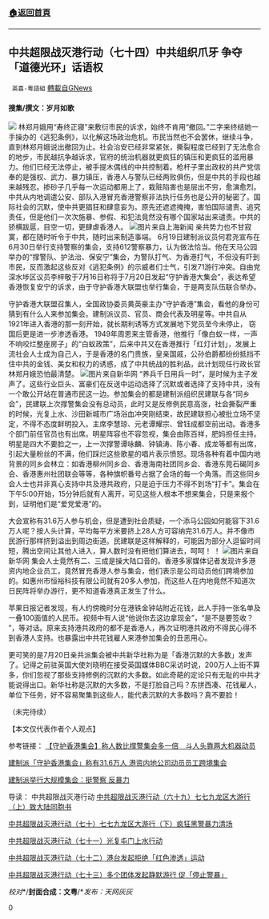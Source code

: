 ###  [:house:返回首頁](https://github.com/ourhimalayas/txt)
---


## 中共超限战灭港行动（七十四）中共组织爪牙 争夺「道德光环」话语权
` 英喜-粵語組` [轉載自GNews](https://gnews.org/zh-hans/1539901/)

#### 搜集/撰文：岁月如歌


![](https://assets.gnews.org/wp-content/uploads/2021/09/9181.jpg)
林郑月娥用“寿终正寝”来敷衍市民的诉求，始终不肯用“撤回。”二字来终结她一手操办的《逃犯条例》，以化解这场政治危机。市民当然也不会罢休，继续斗争，直到林郑月娥说出撤回为止。社会治安已经非常紧张，撕裂程度已经到了无法愈合的地步，市民越抗争越诉求，官府的统治机器就更疯狂的镇压和更疯狂的滥用暴力。他们已经无法停止，被手提木偶线的中共控制着。枪杆子里出政权的共产党信奉的是强权、武力、暴力镇压，香港人与警队已经两败俱伤，但是中共的手段也越来越残忍。掺砂子几乎每一次运动都用上了，栽赃陷害也是层出不穷，愈演愈烈。中共从内地调遣公安、部队入港冒充香港警察非法执行任务也是公开的秘密了。国际社会的沉默，使中共更猖狂和肆意妄为。原先还遮遮掩掩，害怕国际谴责、追究责任，但是他们一次次施暴、参假、和犯法竟然没有哪个国家站出来谴责。中共的骄横跋扈，目空一切，更肆虐香港人。
![](https://assets.gnews.org/wp-content/uploads/2021/09/9182.jpg)图片来自上海新闻
亲共势力也不甘寂寞，都在随时听令于中共，随时出来制造事端。 6月19日建制派议员何君尧宣布在6月30日举行支持警察的集会，支持612警察暴力，认为做法恰当。他在天马公园举办的“撑警队、护法治、保安宁”集会，为警队打气、为香港打气，不但没有吓到市民，反而激起这些反对《逃犯条例》的示威者们士气，引发71游行冲突。自由党深水埗区议员李梓敬于7月16日称将于7月20日发起“守护香港大集会”，表达希望香港恢复安宁的诉求，由于守护香港大联盟也举行集会，于是两支队伍联合举办。

守护香港大联盟召集人，全国政协委员黄英豪主办“守护香港”集会，看他的身份可猜到有什么人来参加集会。建制派议员、官员、商会代表及明星等。中共自从1921年进入香港的那一刻开始，就长期利诱等方式发展地下党员至今未停止， 窃国后更是进一步渗透香港。 1949年周恩来主管香港，他推行「像白蚁一样，一声不响咬烂整座房子」的“白蚁政策”，后来中共又在香港推行「红灯计划」，发展上流社会人士成为自己人，于是香港的名门贵族，皇亲国戚，公孙伯爵都纷纷抵挡不住中共的金钱、美女和权力的诱惑，成了中共统战的胜利品，此计划现任行政长官林郑月娥恐怕最清楚。
![](https://assets.gnews.org/wp-content/uploads/2021/09/9183.jpg)图片来自新华网
“养兵千日用兵一时”，是时候为主子发声了。这些行业巨头、富豪们在反送中运动选择了沉默或者选择了支持中共，没有一个敢公开站在普通市民这一边。参加集会的都是建制派组织民建联与各“同乡会”，民建联上次撑警集会没有总动员，此时又是反修例民意高涨，社会撕裂严重的时候，光复上水、沙田新城市广场浴血冲突刚结束，故民建联担心被批立场不坚定，不得不态度鲜明投入。主席李慧琼、元老谭耀宗、曾钰成都空前出动。香港多个部门前任官员也有出席。明星阵容也不容忽视，集会由陈百祥，肥妈担任主持。明星是四大不要脸之一，上一次撑警谭咏麟、钟镇涛、陈小春、成龙等都有出席，引起大量粉丝的不满，他们踩烂这些歌星的唱片表示愤怒。现场各种有着中国内地背景的同乡会林立：如香港柳州同乡会、香港海南社团同乡会、香港东莞石碣同乡会、香港惠州社团联会等等，各种旗帜番号占据了会场的每一个角落。而这些同乡会人士也并非真心支持中共及港共政府，只是迫于压力不得不到场“打卡”。集会在下午5:00开始，15分钟后就有人离开，可见这些人根本不想来集会，只是来报个到，证明他们是“爱党爱港”的。

大会宣称有31.6万人参与机会，但是遭到社会质疑，一个添马公园如何能容下31.6万人呢？按人头计算，平均每平方米要挤上28人方可容纳完31.6万人。并不像市民游行那样挤到溢出到周边街道。民建联是这样解释的，可能因为部分人逗留时间短，腾出空间让其他人进入，算人数时没有把他们算进去，呵呵！ ！
![](https://assets.gnews.org/wp-content/uploads/2021/09/9184.jpg)图片来自新华网
集会人士竟然有二、三成是操大陆口音的。香港多家媒体记者发现许多港资内地企业员工，竟然冒充香港人参与集会，他们表示是公司动员他们跨境参加的。如惠州市恒裕科技有限公司就有20多人参加，而这些人在内地竟然不知道次日民阵将举办游行，更不知道香港真正发生了什么。

苹果日报记者发现，有人约傍晚时分在港铁金钟站附近花钱，此人手持一张名单及一叠100面值的人民币。视频中有人说“他说你去这边拿现金”，“是不是要签收？ ”，等对话。原来支持港共政府的都不是香港人，再次证明港共政府不得民心得不到香港人支持。也暴露出中共花钱雇人来港参加集会的丑恶用心。

更可笑的是7月20日亲共派集会被中共新华社称为是「香港沉默的大多数」发声了。记得之前驻英国大使刘晓明在接受英国媒体BBC采访时说，200万人上街不算多，你们忽视了那些支持修例的沉默的大多数。如此奇葩的定论只有无耻的中共才能说得出口。新华社称是沉默的大多数，不是打脸自己吗？东拼西凑、花钱雇人，单位下任务，好不容易聚集到这些人，能代表沉默的大多数吗？真不要脸！

（未完待续）


【本文仅代表作者个人观点】

参考链接：
[【守护香港集会】称人数比撑警集会多一倍　斗人头靠两大机器动员](https://www.hk01.com/%E6%94%BF%E6%83%85/354364/%E5%AE%88%E8%AD%B7%E9%A6%99%E6%B8%AF%E9%9B%86%E6%9C%83-%E7%A8%B1%E4%BA%BA%E6%95%B8%E6%AF%94%E6%92%90%E8%AD%A6%E9%9B%86%E6%9C%83%E5%A4%9A%E4%B8%80%E5%80%8D-%E9%AC%A5%E4%BA%BA%E9%A0%AD%E9%9D%A0%E5%85%A9%E5%A4%A7%E6%A9%9F%E5%99%A8%E5%8B%95%E5%93%A1)

[建制派「守护香港集会」称有31.6万人 港资内地公司动员员工跨境集会](https://theinitium.com/article/20190720-whatsnew-hongkong-progovernment-protest/)

[建制派举行大规模集会：挺警察 反暴力](https://m.dw.com/zh/%E5%BB%BA%E5%88%B6%E6%B4%BE%E8%88%89%E8%A1%8C%E5%A4%A7%E8%A6%8F%E6%A8%A1%E9%9B%86%E6%9C%83%E6%8C%BA%E8%AD%A6%E5%AF%9F-%E5%8F%8D%E6%9A%B4%E5%8A%9B/a-49672694)

导读：
中共超限战灭港行动
[中共超限战灭港行动（六十九）七七九龙区大游行（上）致大陆同胞书](https://gnews.org/zh-hans/1514105/)

[中共超限战灭港行动（七十）七七九龙区大游行（下）疯狂黑警暴力清场](https://gnews.org/zh-hans/1516676/)

[中共超限战灭港行动（七十一）光复屯门上水行动](https://gnews.org/zh-hans/1523035/)

[中共超限战灭港行动（七十二）港台发起拒绝「红色渗透」运动](https://gnews.org/zh-hans/1527144/)

[中共超限战灭港行动（七十三）多个团体发起静默游行 促「停止警暴」](https://gnews.org/zh-hans/1534195/)

*校对**/**封面合成：文粤**/**发布：天网灰灰*

0
